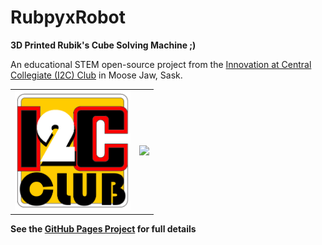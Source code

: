 # RubpyxRobot
**3D Printed Rubik's Cube Solving Machine ;)**

An educational STEM open-source project from the [Innovation at Central Collegiate (I2C) Club](https://schools.prairiesouth.ca/centralcollegiate/) in Moose Jaw, Sask.

<table style="border:0px;">
  <tr style="border:0px;">
   <td style="border:0px;"><img width="185px" src="./images/I2C.png"></td>
   <td style="border:0px;"><img width="700px" src="./images/finish_solve.gif"></td>
  </tr>
</table>

**See the [GitHub Pages Project](https://ryan-brazeal-ufl.github.io/RubpyxRobot/) for full details**
